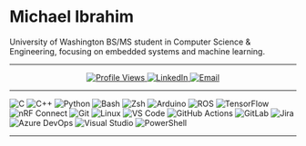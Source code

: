 # Michael Ibrahim

University of Washington BS/MS student in Computer Science & Engineering, focusing on embedded systems and machine learning.

---
<p align="center">
  <a href="https://github.com/micibr">
    <img src="https://komarev.com/ghpvc/?username=micibr&style=flat-square" alt="Profile Views" />
  </a>
  <a href="https://linkedin.com/in/micibr">
    <img src="https://img.shields.io/badge/LinkedIn-0077B5?style=flat-square&logo=linkedin&logoColor=white" alt="LinkedIn" />
  </a>
  <a href="mailto:micibr@cs.washington.edu">
    <img src="https://img.shields.io/badge/Email-D14836?style=flat-square&logo=gmail&logoColor=white" alt="Email" />
  </a>
</p>

---

![C](https://img.shields.io/badge/-C-00599C?style=flat-square&logo=c)
![C++](https://img.shields.io/badge/-C++-00599C?style=flat-square&logo=c%2B%2B&logoColor=white)
![Python](https://img.shields.io/badge/-Python-3776AB?style=flat-square&logo=python)
![Bash](https://img.shields.io/badge/-Bash-4EAA25?style=flat-square&logo=gnu-bash&logoColor=white)
![Zsh](https://img.shields.io/badge/-Zsh-89e051?style=flat-square&logo=gnu-bash&logoColor=black)
![Arduino](https://img.shields.io/badge/-Arduino-00979D?style=flat-square&logo=arduino&logoColor=white)
![ROS](https://img.shields.io/badge/-ROS-22314E?style=flat-square&logo=ros&logoColor=white)
![TensorFlow](https://img.shields.io/badge/-TensorFlow-FF6F00?style=flat-square&logo=tensorflow)
![nRF Connect](https://img.shields.io/badge/-nRF%20SDK-00A9CE?style=flat-square&logo=nordicsemiconductor)
![Git](https://img.shields.io/badge/-Git-F05032?style=flat-square&logo=git)
![Linux](https://img.shields.io/badge/-Linux-FCC624?style=flat-square&logo=linux)
![VS Code](https://img.shields.io/badge/-VS%20Code-007ACC?style=flat-square&logo=visual-studio-code)
![GitHub Actions](https://img.shields.io/badge/-GitHub%20Actions-2088FF?style=flat-square&logo=github-actions&logoColor=white)
![GitLab](https://img.shields.io/badge/-GitLab-FC6D26?style=flat-square&logo=gitlab&logoColor=white)
![Jira](https://img.shields.io/badge/-Jira-0052CC?style=flat-square&logo=jira&logoColor=white)
![Azure DevOps](https://img.shields.io/badge/-Azure%20DevOps-0078D7?style=flat-square&logo=azure-devops&logoColor=white)
![Visual Studio](https://img.shields.io/badge/-Visual%20Studio-5C2D91?style=flat-square&logo=visual-studio&logoColor=white)
![PowerShell](https://img.shields.io/badge/-PowerShell-5391FE?style=flat-square&logo=powershell&logoColor=white)

---

